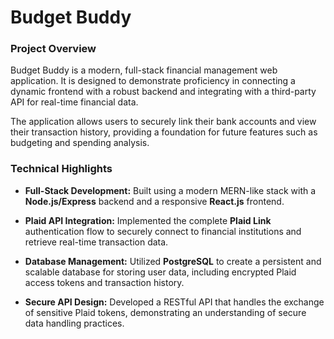 # Budget Buddy

### Project Overview

Budget Buddy is a modern, full-stack financial management web application. It is designed to demonstrate proficiency in connecting a dynamic frontend with a robust backend and integrating with a third-party API for real-time financial data.

The application allows users to securely link their bank accounts and view their transaction history, providing a foundation for future features such as budgeting and spending analysis.

### Technical Highlights

* **Full-Stack Development:** Built using a modern MERN-like stack with a **Node.js/Express** backend and a responsive **React.js** frontend.

* **Plaid API Integration:** Implemented the complete **Plaid Link** authentication flow to securely connect to financial institutions and retrieve real-time transaction data.

* **Database Management:** Utilized **PostgreSQL** to create a persistent and scalable database for storing user data, including encrypted Plaid access tokens and transaction history.

* **Secure API Design:** Developed a RESTful API that handles the exchange of sensitive Plaid tokens, demonstrating an understanding of secure data handling practices.